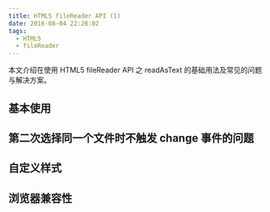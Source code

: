 ```yaml
---
title: HTML5 fileReader API (1)
date: 2016-08-04 22:28:02
tags: 
  - HTML5
  - fileReader
---
```


本文介绍在使用 HTML5 fileReader API 之 readAsText 的基础用法及常见的问题与解决方案。

## 基本使用

## 第二次选择同一个文件时不触发 change 事件的问题

## 自定义样式

## 浏览器兼容性
